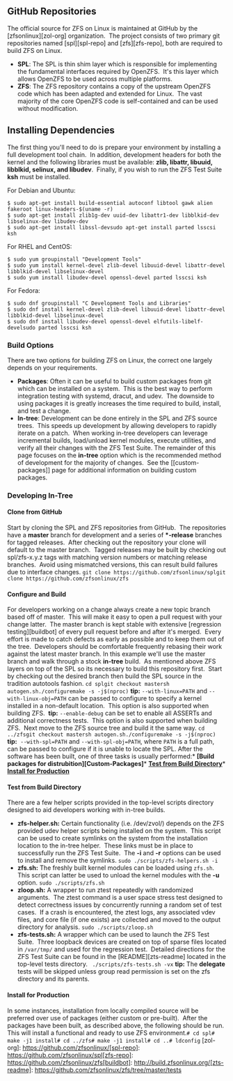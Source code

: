 ## GitHub Repositories

The official source for ZFS on Linux is maintained at GitHub by the [zfsonlinux][zol-org] organization.  The project consists of two primary git repositories named [spl][spl-repo] and [zfs][zfs-repo], both are required to build ZFS on Linux.  

* **SPL**: The SPL is thin shim layer which is responsible for implementing the fundamental interfaces required by OpenZFS.  It's this layer which allows OpenZFS to be used across multiple platforms.
* **ZFS**: The ZFS repository contains a copy of the upstream OpenZFS code which has been adapted and extended for Linux.  The vast majority of the core OpenZFS code is self-contained and can be used without modification.

## Installing Dependencies

The first thing you'll need to do is prepare your environment by installing a full development tool chain.  In addition, development headers for both the kernel and the following libraries must be available: **zlib, libattr, libuuid, libblkid, selinux, and libudev**.  Finally, if you wish to run the ZFS Test Suite **ksh** must be installed.

For Debian and Ubuntu:

```
$ sudo apt-get install build-essential autoconf libtool gawk alien fakeroot linux-headers-$(uname -r)
$ sudo apt-get install zlib1g-dev uuid-dev libattr1-dev libblkid-dev libselinux-dev libudev-dev
$ sudo apt-get install libssl-devsudo apt-get install parted lsscsi ksh
```

For RHEL and CentOS:

```
$ sudo yum groupinstall "Development Tools"
$ sudo yum install kernel-devel zlib-devel libuuid-devel libattr-devel libblkid-devel libselinux-devel
$ sudo yum install libudev-devel openssl-devel parted lsscsi ksh
```

For Fedora:

```
$ sudo dnf groupinstall "C Development Tools and Libraries"
$ sudo dnf install kernel-devel zlib-devel libuuid-devel libattr-devel libblkid-devel libselinux-devel
$ sudo dnf install libudev-devel openssl-devel elfutils-libelf-develsudo parted lsscsi ksh
```

### Build Options
There are two options for building ZFS on Linux, the correct one largely depends on your requirements.
* **Packages**: Often it can be useful to build custom packages from git which can be installed on a system.  This is the best way to perform integration testing with systemd, dracut, and udev.  The downside to using packages it is greatly increases the time required to build, install, and test a change.
* **In-tree**: Development can be done entirely in the SPL and ZFS source trees.  This speeds up development by allowing developers to rapidly iterate on a patch.  When working in-tree developers can leverage incremental builds, load/unload kernel modules, execute utilities, and verify all their changes with the ZFS Test Suite.
The remainder of this page focuses on the **in-tree** option which is the recommended method of development for the majority of changes.  See the [[custom-packages]] page for additional information on building custom packages.
### Developing In-Tree
#### Clone from GitHub
Start by cloning the SPL and ZFS repositories from GitHub.  The repositories have a **master** branch for development and a series of **\*-release** branches for tagged releases.  After checking out the repository your clone will default to the master branch.  Tagged releases may be built by checking out spl/zfs-x.y.z tags with matching version numbers or matching release branches.  Avoid using mismatched versions, this can result build failures due to interface changes.
```git clone https://github.com/zfsonlinux/splgit clone https://github.com/zfsonlinux/zfs```
#### Configure and Build
For developers working on a change always create a new topic branch based off of master.  This will make it easy to open a pull request with your change latter.  The master branch is kept stable with extensive [regression testing][buildbot] of every pull request before and after it's merged.  Every effort is made to catch defects as early as possible and to keep them out of the tree.  Developers should be comfortable frequently rebasing their work against the latest master branch.
In this example we'll use the master branch and walk through a stock **in-tree** build.  As mentioned above ZFS layers on top of the SPL so its necessary to build this repository first.  Start by checking out the desired branch then build the SPL source in the tradition autotools fashion.
```cd splgit checkout mastersh autogen.sh./configuremake -s -j$(nproc)```
**tip:** `--with-linux=PATH` and `--with-linux-obj=PATH` can be passed to configure to specify a kernel installed in a non-default location.  This option is also supported when building ZFS.  **tip:** `--enable-debug` can be set to enable all ASSERTs and additional correctness tests.  This option is also supported when building ZFS.  
Next move to the ZFS source tree and build it the same way.
```cd ../zfsgit checkout mastersh autogen.sh./configuremake -s -j$(nproc)```
**tip:**  `--with-spl=PATH` and `--with-spl-obj=PATH`, where `PATH` is a full path, can be passed to configure if it is unable to locate the SPL. 
After the software has been built, one of three tasks is usually performed:* **[Build packages for distrubition][Custom-Packages]*** **[Test from Build Directory](test-from-build-directory)*** **[Install for Production](install-for-production)**
#### Test from Build Directory
There are a few helper scripts provided in the top-level scripts directory designed to aid developers working with in-tree builds.
* **zfs-helper.sh:** Certain functionality (i.e. /dev/zvol/) depends on the ZFS provided udev helper scripts being installed on the system.  This script can be used to create symlinks on the system from the installation location to the in-tree helper.  These links must be in place to successfully run the ZFS Test Suite.  The **-i** and **-r** options can be used to install and remove the symlinks.
```sudo ./scripts/zfs-helpers.sh -i```
* **zfs.sh:** The freshly built kernel modules can be loaded using `zfs.sh`.  This script can latter be used to unload the kernel modules with the **-u** option.
```sudo ./scripts/zfs.sh```
* **zloop.sh:** A wrapper to run ztest repeatedly with randomized arguments.  The ztest command is a user space stress test designed to detect correctness issues by concurrently running a random set of test cases.  If a crash is encountered, the ztest logs, any associated vdev files, and core file (if one exists) are collected and moved to the output directory for analysis.
```sudo ./scripts/zloop.sh```
* **zfs-tests.sh:** A wrapper which can be used to launch the ZFS Test Suite.  Three loopback devices are created on top of sparse files located in `/var/tmp/` and used for the regression test.  Detailed directions for the ZFS Test Suite can be found in the [README][zts-readme] located in the top-level tests directory.
``` ./scripts/zfs-tests.sh -vx```
**tip:** The **delegate** tests will be skipped unless group read permission is set on the zfs directory and its parents.
#### Install for Production
In some instances, installation from locally compiled source will be preferred over use of packages (either custom or pre-built).  After the packages have been built, as described above, the following should be run.  This will install a functional and ready to use ZFS environment.```# cd spl# make -j1 install# cd ../zfs# make -j1 install# cd ..# ldconfig```
[zol-org]: https://github.com/zfsonlinux/[spl-repo]: https://github.com/zfsonlinux/spl[zfs-repo]: https://github.com/zfsonlinux/zfs[buildbot]: http://build.zfsonlinux.org/[zts-readme]: https://github.com/zfsonlinux/zfs/tree/master/tests
